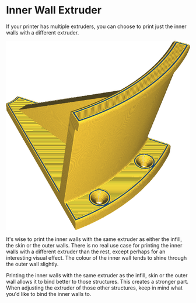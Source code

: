 Inner Wall Extruder
====
If your printer has multiple extruders, you can choose to print just the inner walls with a different extruder.

<!--screenshot {
"image_path": "wall_x_extruder_nr.png",
"models": [{"script": "headphone_hook.scad"}],
"camera_position": [140, 140, 206],
"settings": {"wall_x_extruder_nr": 1},
"colour_scheme": "material_colour",
"colours": 32
}-->
![The inner walls are printed in blue, but the rest in yellow](images/wall_x_extruder_nr.png)

It's wise to print the inner walls with the same extruder as either the infill, the skin or the outer walls. There is no real use case for printing the inner walls with a different extruder than the rest, except perhaps for an interesting visual effect. The colour of the inner wall tends to shine through the outer wall slightly.

Printing the inner walls with the same extruder as the infill, skin or the outer wall allows it to bind better to those structures. This creates a stronger part. When adjusting the extruder of those other structures, keep in mind what you'd like to bind the inner walls to.